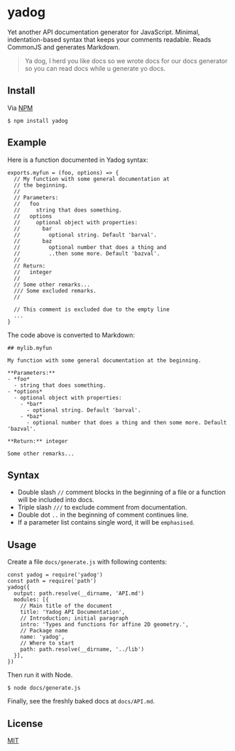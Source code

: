 # yadog

Yet another API documentation generator for JavaScript. Minimal, indentation-based syntax that keeps your comments readable. Reads CommonJS and generates Markdown.

> Ya dog, I herd you like docs so we wrote docs for our docs generator so you can read docs while u generate yo docs.


## Install

Via [NPM](https://www.npmjs.com/package/yadog)

    $ npm install yadog


## Example

Here is a function documented in Yadog syntax:

    exports.myfun = (foo, options) => {
      // My function with some general documentation at
      // the beginning.
      //
      // Parameters:
      //   foo
      //     string that does something.
      //   options
      //     optional object with properties:
      //       bar
      //         optional string. Default 'barval'.
      //       baz
      //         optional number that does a thing and
      //         ..then some more. Default 'bazval'.
      //
      // Return:
      //   integer
      //
      // Some other remarks...
      /// Some excluded remarks.
      //

      // This comment is excluded due to the empty line
      ...
    }

The code above is converted to Markdown:

    ## mylib.myfun

    My function with some general documentation at the beginning.

    **Parameters:**
    - *foo*
      - string that does something.
    - *options*
      - optional object with properties:
        - *bar*
          - optional string. Default 'barval'.
        - *baz*
          - optional number that does a thing and then some more. Default 'bazval'.

    **Return:** integer

    Some other remarks...


## Syntax

- Double slash `//` comment blocks in the beginning of a file or a function will be included into docs.
- Triple slash `///` to exclude comment from documentation.
- Double dot `..` in the beginning of comment continues line.
- If a parameter list contains single word, it will be `emphasised`.


## Usage

Create a file `docs/generate.js` with following contents:

    const yadog = require('yadog')
    const path = require('path')
    yadog({
      output: path.resolve(__dirname, 'API.md')
      modules: [{
        // Main title of the document
        title: 'Yadog API Documentation',
        // Introduction; initial paragraph
        intro: 'Types and functions for affine 2D geometry.',
        // Package name
        name: 'yadog',
        // Where to start
        path: path.resolve(__dirname, '../lib')
      }],
    })

Then run it with Node.

    $ node docs/generate.js

Finally, see the freshly baked docs at `docs/API.md`.


## License

[MIT](LICENSE)
